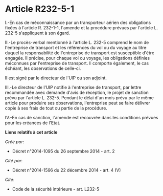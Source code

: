 # Article R232-5-1

I.-En cas de méconnaissance par un transporteur aérien des obligations fixées à l'article R. 232-1-1, l'amende et la
procédure prévues par l'article L. 232-5 s'appliquent à son égard. 

II.-Le procès-verbal mentionné à l'article L. 232-5 comprend le nom de l'entreprise de transport et les références du vol ou
du voyage au titre duquel la responsabilité de l'entreprise de transport est susceptible d'être engagée. Il précise, pour
chaque vol ou voyage, les obligations définies méconnues par l'entreprise de transport. Il comporte également, le cas
échéant, les observations de celle-ci. 

Il est signé par le directeur de l'UIP ou son adjoint. 

III.-Le directeur de l'UIP notifie à l'entreprise de transport, par lettre recommandée avec demande d'avis de réception, le
projet de sanction prévu par l'article L. 232-5. Pendant le délai d'un mois prévu par le même article pour produire ses
observations, l'entreprise peut se faire délivrer copie à ses frais de tout ou partie de la procédure. 

IV.-En cas de sanction, l'amende est recouvrée dans les conditions prévues pour les créances de l'Etat.

**Liens relatifs à cet article**

_Créé par_:

  - Décret n°2014-1095 du 26 septembre 2014 - art. 2

_Cité par_:

  - Décret n°2014-1566 du 22 décembre 2014 - art. 4 (V)

_Cite_:

  - Code de la sécurité intérieure - art. L232-5
